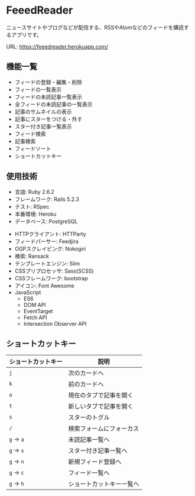 # FeeedReader

ニュースサイトやブログなどが配信する、RSSやAtomなどのフィードを購読するアプリです。

URL: https://feeedreader.herokuapp.com/

<!-- テストユーザー:  -->
<!-- 実際のアプリの画像 -->
<!-- 使い方のGIF -->

## 機能一覧

* フィードの登録・編集・削除
* フィードの一覧表示
* フィードの未読記事一覧表示
* 全フィードの未読記事の一覧表示
* 記事のサムネイルの表示
* 記事にスターをつける・外す
* スター付き記事一覧表示
* フィード検索
* 記事検索
* フィードソート
* ショートカットキー
<!-- * ログイン
* 遅延ロード
* 記事フェッチ -->

## 使用技術

* 言語: Ruby 2.6.2
* フレームワーク: Rails 5.2.3
* テスト: RSpec
* 本番環境: Heroku
* データベース: PostgreSQL
<!-- * ユーザー管理: Devise -->
* HTTPクライアント: HTTParty
* フィードパーサー: Feedjira
* OGPスクレイピング: Nokogiri
* 検索: Ransack
* テンプレートエンジン: Slim
* CSSプリプロセッサ: Sass(SCSS)
* CSSフレームワーク: bootstrap
* アイコン: Font Awesome
* JavaScript
  * ES6
  * DOM API
  * EventTarget
  * Fetch API
  * Intersection Observer API

## ショートカットキー

| ショートカットキー | 説明                     |
| ------------------ | ------------------------ |
| `j`                | 次のカードへ             |
| `k`                | 前のカードへ             |
| `o`                | 現在のタブで記事を開く   |
| `t`                | 新しいタブで記事を開く   |
| `s`                | スターのトグル           |
| `/`                | 検索フォームにフォーカス |
| `g` → `a`          | 未読記事一覧へ           |
| `g` → `s`          | スター付き記事一覧へ     |
| `g` → `n`          | 新規フィード登録へ       |
| `g` → `c`          | フィード一覧へ           |
| `g` → `h`          | ショートカットキー一覧へ |

<!-- ## 動作環境
chrome, firefox, ieとか(pc, スマホ) -->
